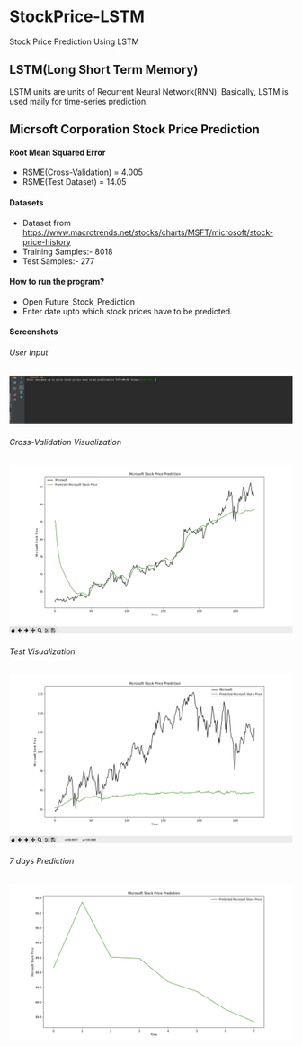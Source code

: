 # StockPrice-LSTM
Stock Price Prediction Using LSTM

## LSTM(Long Short Term Memory)
LSTM units are units of Recurrent Neural Network(RNN). Basically, LSTM is used maily for time-series prediction.

## Micrsoft Corporation Stock Price Prediction

#### Root Mean Squared Error

  - RSME(Cross-Validation) = 4.005
  - RSME(Test Dataset) = 14.05

#### Datasets
  
  - Dataset from https://www.macrotrends.net/stocks/charts/MSFT/microsoft/stock-price-history
  - Training Samples:- 8018
  - Test Samples:- 277

#### How to run the program?
  
  - Open Future_Stock_Prediction
  - Enter date upto which stock prices have to be predicted.

#### Screenshots

###### User Input
![alt text](https://github.com/Scorpi35/StockPrice-LSTM/blob/master/Screenshots/User_Input.png)

###### Cross-Validation Visualization
![alt text](
https://github.com/Scorpi35/StockPrice-LSTM/blob/master/Screenshots/Cross-Validation%20Data%20Visualization.png)

###### Test Visualization
![alt text](https://github.com/Scorpi35/StockPrice-LSTM/blob/master/Screenshots/Test_Data_Visualization.png)

###### 7 days Prediction
![alt text](https://github.com/Scorpi35/StockPrice-LSTM/blob/master/Screenshots/7days_Prediction.png)





